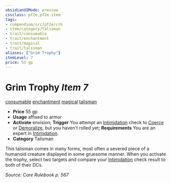 ```yaml
---
obsidianUIMode: preview
cssclass: pf2e,pf2e-item
tags:
- compendium/src/pf2e/crb
- item/category/talisman
- trait/consumable
- trait/enchantment
- trait/magical
- trait/talisman
aliases: ["Grim Trophy"]
itemLevel: 7
price: 55 gp
---
```

# Grim Trophy *Item 7*  
[consumable](../../../rules/traits/consumable.md)  [enchantment](../../../rules/traits/enchantment.md)  [magical](../../../rules/traits/magical.md)  [talisman](../../../rules/traits/talisman.md)  

- **Price** 55 gp
- **Usage** affixed to armor
- **Activate** envision; **Trigger** You attempt an [Intimidation](../../skills.md#Intimidation) check to [Coerce](../../../rules/actions/coerce.md) or [Demoralize](../../../rules/actions/demoralize.md), but you haven't rolled yet; **Requirements** You are an expert in [Intimidation](../../skills.md#Intimidation).
- **Category** Talisman

This talisman comes in many forms, most often a severed piece of a humanoid creature displayed in some gruesome manner. When you activate the trophy, select two targets and compare your [Intimidation](../../skills.md#Intimidation) check result to both of their DCs.

*Source: Core Rulebook p. 567*